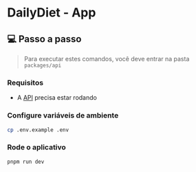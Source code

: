 # DailyDiet - App

## 💻 Passo a passo

> Para executar estes comandos, você deve entrar na pasta `packages/api`

### Requisitos

- A [API](../api/README.md) precisa estar rodando

### Configure variáveis de ambiente

```bash
cp .env.example .env
```

### Rode o aplicativo

```bash
pnpm run dev
```
